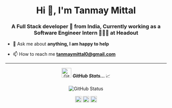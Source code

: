 <h1 align="center">Hi 👋, I'm Tanmay Mittal</h1>
<h3 align="center">A Full Stack developer 🚀 from India, Currently working as a Software Engineer Intern 🙍🏽‍♂️ at Headout</h3>

- 💬 Ask me about **anything, I am happy to help**

- 📫 How to reach me **tanmaymittal0@gmail.com**


<hr>

<p align="center">
<img src="https://media.giphy.com/media/VgCDAzcKvsR6OM0uWg/giphy.gif" width="30px" alt="GitHub-Status"/>&nbsp;<i><b>GitHub Stats... </b></i>📈<br><br>
<img src="https://github-readme-stats.vercel.app/api?username=strikertanmay&count_private=true&show_icons=true&theme=radical" alt="GitHub Status"/>
</p>

<p align="center">
<a href="https://twitter.com/tanmaymittal0" target="blank"><img align="center" src="https://cdn.jsdelivr.net/npm/simple-icons@3.0.1/icons/twitter.svg" alt="tanmaymittal0" height="20" width="20" /></a>
<a href="https://linkedin.com/in/tanmay-mittal-3784a8155" target="blank"><img align="center" src="https://cdn.jsdelivr.net/npm/simple-icons@3.0.1/icons/linkedin.svg" alt="tanmay-mittal-3784a8155" height="20" width="20" /></a>
<a href="https://instagram.com/strikertanmay" target="blank"><img align="center" src="https://cdn.jsdelivr.net/npm/simple-icons@3.0.1/icons/instagram.svg" alt="strikertanmay" height="20"  /></a>
</p>

